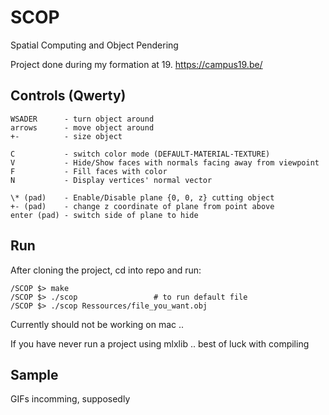 # SCOP
Spatial Computing and Object Pendering

Project done during my formation at 19. https://campus19.be/

## Controls (Qwerty)
```
WSADER		- turn object around
arrows		- move object around
+-			- size object

C			- switch color mode (DEFAULT-MATERIAL-TEXTURE)
V			- Hide/Show faces with normals facing away from viewpoint
F			- Fill faces with color
N			- Display vertices' normal vector

\* (pad)	- Enable/Disable plane {0, 0, z} cutting object
+- (pad)	- change z coordinate of plane from point above
enter (pad)	- switch side of plane to hide
```

## Run
After cloning the project, cd into repo and run:

```
/SCOP $> make
/SCOP $> ./scop					# to run default file
/SCOP $> ./scop Ressources/file_you_want.obj
```

Currently should not be working on mac ..

If you have never run a project using mlxlib .. best of luck with compiling

## Sample
GIFs incomming, supposedly
